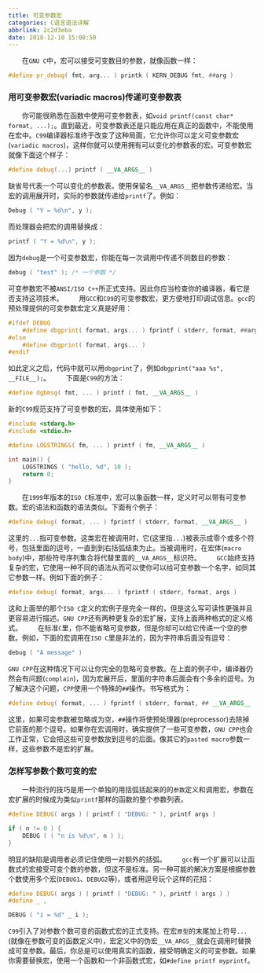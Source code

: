 ```yaml
---
title: 可变参数宏
categories: C语言语法详解
abbrlink: 2c2d3eba
date: 2018-12-10 15:08:50
---
```

&emsp;&emsp;在`GNU C`中，宏可以接受可变数目的参数，就像函数一样：<!--more-->

``` cpp
#define pr_debug( fmt, arg... ) printk ( KERN_DEBUG fmt, ##arg )
```

### 用可变参数宏(variadic macros)传递可变参数表

&emsp;&emsp;你可能很熟悉在函数中使用可变参数表，如`void printf(const char* format, ...);`。直到最近，可变参数表还是只能应用在真正的函数中，不能使用在宏中。`C99`编译器标准终于改变了这种局面，它允许你可以定义可变参数宏(`variadic macros`)，这样你就可以使用拥有可以变化的参数表的宏。可变参数宏就像下面这个样子：

``` cpp
#define debug(...) printf ( __VA_ARGS__ )
```

缺省号代表一个可以变化的参数表。使用保留名`__VA_ARGS__`把参数传递给宏。当宏的调用展开时，实际的参数就传递给`printf`了。例如：

``` cpp
Debug ( "Y = %d\n", y );
```

而处理器会把宏的调用替换成：

``` cpp
printf ( "Y = %d\n", y );
```

因为`debug`是一个可变参数宏，你能在每一次调用中传递不同数目的参数：

``` cpp
debug ( "test" ); /* 一个参数 */
```

可变参数宏不被`ANSI/ISO C++`所正式支持。因此你应当检查你的编译器，看它是否支持这项技术。
&emsp;&emsp;用`GCC`和`C99`的可变参数宏，更方便地打印调试信息。`gcc`的预处理提供的可变参数宏定义真是好用：

``` cpp
#ifdef DEBUG
    #define dbgprint( format, args... ) fprintf ( stderr, format, ##args )
#else
    #define dbgprint( format, args... )
#endif
```

如此定义之后，代码中就可以用`dbgprint`了，例如`dbgprint("aaa %s", __FILE__);`。
&emsp;&emsp;下面是`C99`的方法：

``` cpp
#define dgbmsg( fmt, ... ) printf ( fmt, __VA_ARGS__ )
```

新的`C99`规范支持了可变参数的宏，具体使用如下：

``` cpp
#include <stdarg.h>
#include <stdio.h>

#define LOGSTRINGS( fm, ... ) printf ( fm, __VA_ARGS__ )

int main() {
    LOGSTRINGS ( "hello, %d", 10 );
    return 0;
}
```

&emsp;&emsp;在`1999`年版本的`ISO C`标准中，宏可以象函数一样，定义时可以带有可变参数。宏的语法和函数的语法类似。下面有个例子：

``` cpp
#define debug( format, ... ) fprintf ( stderr, format, __VA_ARGS__ )
```

这里的`...`指可变参数。这类宏在被调用时，它(这里指`...`)被表示成零个或多个符号，包括里面的逗号，一直到到右括弧结束为止。当被调用时，在宏体(`macro body`)中，那些符号序列集合将代替里面的`__VA_ARGS__`标识符。
&emsp;&emsp;`GCC`始终支持复杂的宏，它使用一种不同的语法从而可以使你可以给可变参数一个名字，如同其它参数一样。例如下面的例子：

``` cpp
#define debug( format, args... ) fprintf ( stderr, format, args )
```

这和上面举的那个`ISO C`定义的宏例子是完全一样的，但是这么写可读性更强并且更容易进行描述。`GNU CPP`还有两种更复杂的宏扩展，支持上面两种格式的定义格式。
&emsp;&emsp;在标准`C`里，你不能省略可变参数，但是你却可以给它传递一个空的参数。例如，下面的宏调用在`ISO C`里是非法的，因为字符串后面没有逗号：

``` cpp
debug ( "A message" )
```

`GNU CPP`在这种情况下可以让你完全的忽略可变参数。在上面的例子中，编译器仍然会有问题(`complain`)，因为宏展开后，里面的字符串后面会有个多余的逗号。为了解决这个问题，`CPP`使用一个特殊的`##`操作。书写格式为：

``` cpp
#define debug( format, ... ) fprintf ( stderr, format, ## __VA_ARGS__ )
```

这里，如果可变参数被忽略或为空，`##`操作将使预处理器(preprocessor)去除掉它前面的那个逗号。如果你在宏调用时，确实提供了一些可变参数，`GNU CPP`也会工作正常，它会把这些可变参数放到逗号的后面。像其它的`pasted macro`参数一样，这些参数不是宏的扩展。

### 怎样写参数个数可变的宏

&emsp;&emsp;一种流行的技巧是用一个单独的用括弧括起来的的`参数`定义和调用宏，参数在宏扩展的时候成为类似`printf`那样的函数的整个参数列表。

``` cpp
#define DEBUG( args ) ( printf ( "DEBUG: " ), printf args )

if ( n != 0 ) {
    DEBUG ( ( "n is %d\n", n ) );
}
```

明显的缺陷是调用者必须记住使用一对额外的括弧。
&emsp;&emsp;`gcc`有一个扩展可以让函数式的宏接受可变个数的参数，但这不是标准。另一种可能的解决方案是根据参数个数使用多个宏(`DEBUG1`、`DEBUG2`等)，或者用逗号玩个这样的花招：

``` cpp
#define DEBUG( args ) ( printf ( "DEBUG: " ), printf ( args ) )
#define _ ,

DEBUG ( "i = %d" _ i );
```

`C99`引入了对参数个数可变的函数式宏的正式支持。在宏`原型`的末尾加上符号`...`(就像在参数可变的函数定义中)，宏定义中的伪宏`__VA_ARGS__`就会在调用时替换成可变参数。最后，你总是可以使用真实的函数，接受明确定义的可变参数。如果你需要替换宏，使用一个函数和一个非函数式宏，如`#define printf myprintf`。